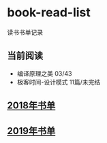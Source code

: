 # book-read-list
读书书单记录

## 当前阅读 

- 编译原理之美 03/43
- 极客时间-设计模式 11篇/未完结


## [2018年书单](/2018/README.md)

## [2019年书单](/2019/README.md)
